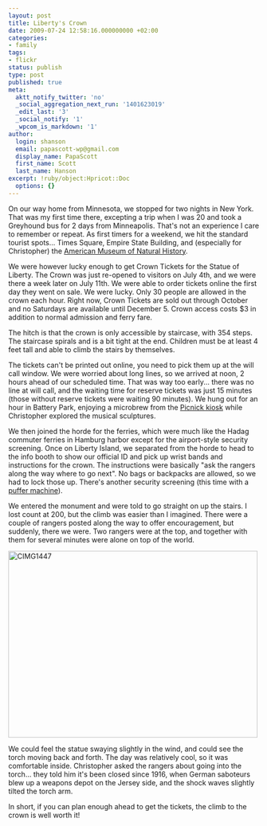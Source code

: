 ```yaml
---
layout: post
title: Liberty's Crown
date: 2009-07-24 12:58:16.000000000 +02:00
categories:
- family
tags:
- flickr
status: publish
type: post
published: true
meta:
  aktt_notify_twitter: 'no'
  _social_aggregation_next_run: '1401623019'
  _edit_last: '3'
  _social_notify: '1'
  _wpcom_is_markdown: '1'
author:
  login: shanson
  email: papascott-wp@gmail.com
  display_name: PapaScott
  first_name: Scott
  last_name: Hanson
excerpt: !ruby/object:Hpricot::Doc
  options: {}
---
```

<p>On our way home from Minnesota, we stopped for two nights in New York. That was my first time there, excepting a trip when I was 20 and took a Greyhound bus for 2 days from Minneapolis. That's not an experience I care to remember or repeat. As first timers for a weekend, we hit the standard tourist spots... Times Square, Empire State Building, and (especially for Christopher) the <a href="http://www.amnh.org/">American Museum of Natural History</a>.</p>
<p>We were however lucky enough to get Crown Tickets for the Statue of Liberty. The Crown was just re-opened to visitors on July 4th, and we were there a week later on July 11th. We were able to order tickets online the first day they went on sale. We were lucky. Only 30 people are allowed in the crown each hour. Right now, Crown Tickets are sold out through October and no Saturdays are available until December 5. Crown access costs $3 in addition to normal admission and ferry fare.</p>
<p>The hitch is that the crown is only accessible by staircase, with 354 steps. The staircase spirals and is a bit tight at the end. Children must be at least 4 feet tall and able to climb the stairs by themselves.</p>
<p>The tickets can't be printed out online, you need to pick them up at the will call window. We were worried about long lines, so we arrived at noon, 2 hours ahead of our scheduled time. That was way too early... there was no line at will call, and the waiting time for reserve tickets was just 15 minutes (those without reserve tickets were waiting 90 minutes). We hung out for an hour in Battery Park, enjoying a microbrew from the <a href="http://mypicnick.com/">Picnick kiosk</a> while Christopher explored the musical sculptures.</p>
<p>We then joined the horde for the ferries, which were much like the Hadag commuter ferries in Hamburg harbor except for the airport-style security screening. Once on Liberty Island, we separated from the horde to head to the info booth to show our official ID and pick up wrist bands and instructions for the crown. The instructions were basically "ask the rangers along the way where to go next". No bags or backpacks are allowed, so we had to lock those up. There's another security screening (this time with a <a href="http://en.wikipedia.org/wiki/Puffer_Machine">puffer machine</a>).</p>
<p>We entered the monument and were told to go straight on up the stairs. I lost count at 200, but the climb was easier than I imagined. There were a couple of rangers posted along the way to offer encouragement, but suddenly, there we were. Two rangers were at the top, and together with them for several minutes were alone on top of the world.</p>
<p><a href="http://www.flickr.com/photos/51035717986@N01/3752458049" title="View 'CIMG1447' on Flickr.com"><img src="https://farm3.static.flickr.com/2594/3752458049_26719d2cfe.jpg" alt="CIMG1447" border="0" width="500" height="375" /></a></p>
<p>We could feel the statue swaying slightly in the wind, and could see the torch moving back and forth. The day was relatively cool, so it was comfortable inside. Christopher asked the rangers about going into the torch... they told him it's been closed since 1916, when German saboteurs blew up a weapons depot on the Jersey side, and the shock waves slightly tilted the torch arm.</p>
<p>In short, if you can plan enough ahead to get the tickets, the climb to the crown is well worth it!</p>
